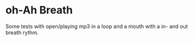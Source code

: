 # oh-Ah Breath

Some tests with open/playing mp3 in a loop and a mouth with a in- and out breath rythm.